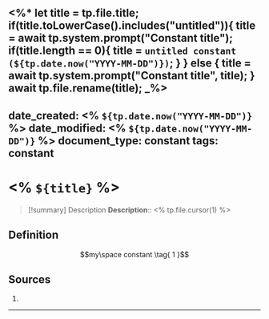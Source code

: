 <%*
	let title = tp.file.title;
	if(title.toLowerCase().includes("untitled")){
		title = await tp.system.prompt("Constant title");
		if(title.length == 0){
			title = `untitled constant (${tp.date.now("YYYY-MM-DD")})`;
		}
	} else {
		title = await tp.system.prompt("Constant title", title);
	}
	await tp.file.rename(title);
_%>
---
date_created: <% `${tp.date.now("YYYY-MM-DD")}` %>
date_modified: <% `${tp.date.now("YYYY-MM-DD")}` %>
document_type: constant
tags: constant 
---
# <% `${title}` %>

> [!summary] Description
> **Description**:: <% tp.file.cursor(1) %>

## Definition
$$my\space constant \tag{ 1 }$$


## Sources
1. 


---
